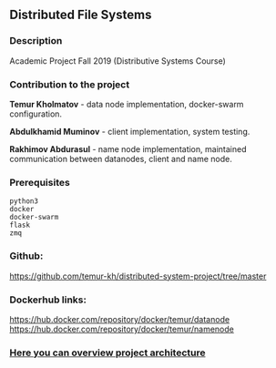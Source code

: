 ## Distributed File Systems

### Description

Academic Project Fall 2019 (Distributive Systems Course)

### Contribution to the project

**Temur Kholmatov** - data node implementation, docker-swarm configuration.

**Abdulkhamid Muminov** - client implementation, system testing.

**Rakhimov Abdurasul** - name node implementation, maintained communication between datanodes, client and name node.

### Prerequisites 

```
python3
docker
docker-swarm
flask
zmq
```



### Github:

https://github.com/temur-kh/distributed-system-project/tree/master

### Dockerhub links:

https://hub.docker.com/repository/docker/temur/datanode
https://hub.docker.com/repository/docker/temur/namenode


### [Here you can overview project architecture](https://docs.google.com/presentation/d/16LXnTU3eRW8o7k3GgPYiyuKM5N5BmlVwBp0HSEidIPE/edit?usp=sharing)
